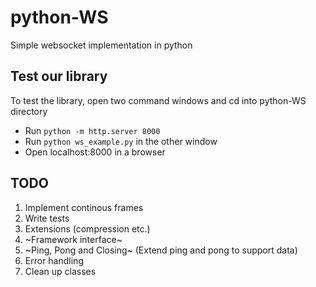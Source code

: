 # python-WS
Simple websocket implementation in python

## Test our library
To test the library, open two command windows and cd into python-WS directory
- Run ```python -m http.server 8000```
- Run ```python ws_example.py``` in the other window
- Open localhost:8000 in a browser

## TODO
1. Implement continous frames
2. Write tests
3. Extensions (compression etc.)
4. ~Framework interface~
5. ~Ping, Pong and Closing~ (Extend ping and pong to support data)
6. Error handling
7. Clean up classes
